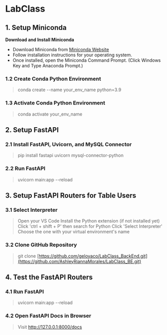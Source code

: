 # LabClass

## 1. Setup Miniconda
**Download and Install Miniconda**
- Download Miniconda from [Miniconda Website](https://docs.anaconda.com/free/miniconda/)
- Follow installation instructions for your operating system.
- Once installed, open the Miniconda Command Prompt. (Click Windows Key and Type Anaconda Prompt.)
### 1.2 Create Conda Python Environment
> conda create --name your_env_name python=3.9
### 1.3 Activate Conda Python Environment
> conda activate your_env_name
## 2. Setup FastAPI
### 2.1 Install FastAPI, Uvicorn, and MySQL Connector
> pip install fastapi uvicorn mysql-connector-python
### 2.2 Run FastAPI
> uvicorn main:app --reload
## 3. Setup FastAPI Routers for Table Users
### 3.1 Select Interpreter
> Open your VS Code
> Install the Python extension (if not installed yet)
> Click 'ctrl + shift + P' then search for Python
> Click 'Select Interpreter'
> Choose the one with your virtual environment's name
### 3.2 Clone GitHub Repository
> git clone [https://github.com/geloyaco/LabClass_BackEnd.git](https://github.com/AshleyRiannaMorales/LabClass_BE.git)
## 4. Test the FastAPI Routers
### 4.1 Run FastAPI
> uvicorn main:app --reload
### 4.2 Open FastAPI Docs in Browser
> Visit http://127.0.0.1:8000/docs
  
 
